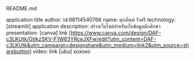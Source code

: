 README.md

application title
author:
id:66114540766
name: ศุภสัณห์ รังศรี
technology: [streamlit]
application description: สร้างเว็บไซด์สำหรับเก็บข้อมูลนักศึกษา
presentation: [canva] link [https://www.canva.com/design/DAF-c3LKUtk/GtIkzSKV-F1W63YRceJXFw/edit?utm_content=DAF-c3LKUtk&utm_campaign=designshare&utm_medium=link2&utm_source=sharebutton]
video: link [ubu] 
xoxoxo
